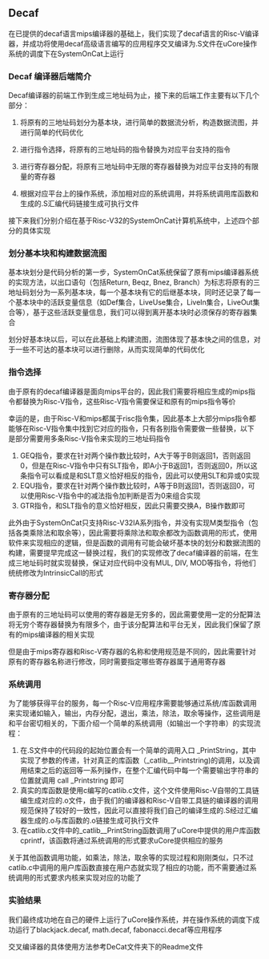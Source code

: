 ## Decaf
在已提供的decaf语言mips编译器的基础上，我们实现了decaf语言的Risc-V编译器，并成功将使用decaf高级语言编写的应用程序交叉编译为.S文件在uCore操作系统的调度下在SystemOnCat上运行

### Decaf 编译器后端简介
Decaf编译器的前端工作到生成三地址码为止，接下来的后端工作主要有以下几个部分：

1. 将原有的三地址码划分为基本块，进行简单的数据流分析，构造数据流图，并进行简单的代码优化

2. 进行指令选择，将原有的三地址码的指令替换为对应平台支持的指令

3. 进行寄存器分配，将原有三地址码中无限的寄存器替换为对应平台支持的有限量的寄存器

4. 根据对应平台上的操作系统，添加相对应的系统调用，并将系统调用库函数和生成的.S汇编代码链接生成可执行文件

接下来我们分别介绍在基于Risc-V32的SystemOnCat计算机系统中，上述四个部分的具体实现

### 划分基本块和构建数据流图
基本块划分是代码分析的第一步，SystemOnCat系统保留了原有mips编译器系统的实现方法，以出口语句（包括Return, Beqz, Bnez, Branch）为标志将原有的三地址码划分为一系列基本块，每一个基本块有它的后继基本块，同时还记录了每一个基本块中的活跃变量信息（如Def集合，LiveUse集合，LiveIn集合，LiveOut集合等），基于这些活跃变量信息，我们可以得到离开基本块时必须保存的寄存器集合

划分好基本块以后，可以在此基础上构建流图，流图体现了基本快之间的信息，对于一些不可达的基本块可以进行删除，从而实现简单的代码优化

### 指令选择
由于原有的decaf编译器是面向mips平台的，因此我们需要将相应生成的mips指令都替换为Risc-V指令，这些Risc-V指令需要保证和原有的mips指令等价

幸运的是，由于Risc-V和mips都属于risc指令集，因此基本上大部分mips指令都能够在Risc-V指令集中找到它对应的指令，只有各别指令需要做一些替换，以下是部分需要用多条Risc-V指令来实现的三地址码指令
1. GEQ指令，要求在针对两个操作数比较时，A大于等于B则返回1，否则返回0，但是在Risc-V指令中只有SLT指令，即A小于B返回1，否则返回0，所以这条指令可以看成是和SLT意义恰好相反的指令，因此可以使用SLT和异或0实现
2. EQU指令，要求在针对两个操作数比较时，A等于B则返回1，否则返回0，可以使用Risc-V指令中的减法指令加判断是否为0来组合实现
3. GTR指令，和SLT指令的意义恰好相反，因此只需要交换A，B操作数即可

此外由于SystemOnCat只支持Risc-V32IA系列指令，并没有实现M类型指令（包括各类乘除法和取余等），因此需要将乘除法和取余都改为函数调用的形式，使用软件来实现相应的逻辑，但是函数的调用有可能会破坏基本快的划分和数据流图的构建，需要提早完成这一替换过程，我们的实现修改了decaf编译器的前端，在生成三地址码时就实现替换，保证对应代码中没有MUL, DIV, MOD等指令，将他们统统修改为IntrinsicCall的形式

### 寄存器分配
由于原有的三地址码可以使用的寄存器是无穷多的，因此需要使用一定的分配算法将无穷个寄存器替换为有限多个，由于该分配算法和平台无关，因此我们保留了原有的mips编译器的相关实现

但是由于mips寄存器和Risc-V寄存器的名称和使用规范是不同的，因此需要针对原有的寄存器名称进行修改，同时需要指定哪些寄存器属于通用寄存器

### 系统调用
为了能够获得平台的服务，每一个Risc-V应用程序需要能够通过系统/库函数调用来实现诸如输入，输出，内存分配，退出，乘法，除法，取余等操作，这些调用是和平台密切相关的，下面介绍一个简单的系统调用（如输出一个字符串）的实现流程：
1. 在.S文件中的代码段的起始位置会有一个简单的调用入口 _PrintString，其中实现了参数的传递，针对真正的库函数（_catlib__Printstring)的调用，以及调用结束之后的返回等一系列操作，在整个汇编代码中每一个需要输出字符串的位置就调用 call _Printstring 即可
2. 真实的库函数是使用c编写的catlib.c文件，这个文件使用Risc-V自带的工具链编生成对应的.o文件，由于我们的编译器和Risc-V自带工具链的编译器的调用规范保持了较好的一致性，因此可以直接将我们自己的编译生成的.S经过汇编器生成的.o与库函数的.o链接生成可执行文件
3. 在catlib.c文件中的_catlib__PrintString函数调用了uCore中提供的用户库函数cprintf，该函数将通过系统调用的形式要求uCore提供相应的服务

关于其他函数调用功能，如乘法，除法，取余等的实现过程和刚刚类似，只不过catlib.c中调用的用户库函数直接在用户态就实现了相应的功能，而不需要通过系统调用的形式要求内核来实现对应的功能了

### 实验结果
我们最终成功地在自己的硬件上运行了uCore操作系统，并在操作系统的调度下成功运行了blackjack.decaf, math.decaf, fabonacci.decaf等应用程序

交叉编译器的具体使用方法参考DeCat文件夹下的Readme文件